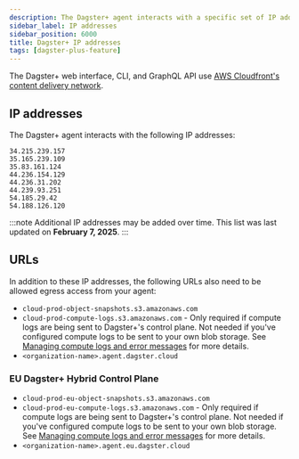 ```yaml
---
description: The Dagster+ agent interacts with a specific set of IP addresses that you may need to allowlist in your infrastructure.
sidebar_label: IP addresses
sidebar_position: 6000
title: Dagster+ IP addresses
tags: [dagster-plus-feature]
---
```


The Dagster+ web interface, CLI, and GraphQL API use [AWS Cloudfront's content delivery network](https://docs.aws.amazon.com/AmazonCloudFront/latest/DeveloperGuide/LocationsOfEdgeServers.html).

## IP addresses

The Dagster+ agent interacts with the following IP addresses:

```
34.215.239.157
35.165.239.109
35.83.161.124
44.236.154.129
44.236.31.202
44.239.93.251
54.185.29.42
54.188.126.120
```

:::note
Additional IP addresses may be added over time. This list was last updated on **February 7, 2025**.
:::

## URLs

In addition to these IP addresses, the following URLs also need to be allowed egress access from your agent:

- `cloud-prod-object-snapshots.s3.amazonaws.com`
- `cloud-prod-compute-logs.s3.amazonaws.com` - Only required if compute logs are being sent to Dagster+'s control plane. Not needed if you've configured compute logs to be sent to your own blob storage. See [Managing compute logs and error messages](/deployment/dagster-plus/management/managing-compute-logs-and-error-messages) for more details.
- `<organization-name>.agent.dagster.cloud`

### EU Dagster+ Hybrid Control Plane

- `cloud-prod-eu-object-snapshots.s3.amazonaws.com`
- `cloud-prod-eu-compute-logs.s3.amazonaws.com` - Only required if compute logs are being sent to Dagster+'s control plane. Not needed if you've configured compute logs to be sent to your own blob storage. See [Managing compute logs and error messages](/deployment/dagster-plus/management/managing-compute-logs-and-error-messages) for more details.
- `<organization-name>.agent.eu.dagster.cloud`